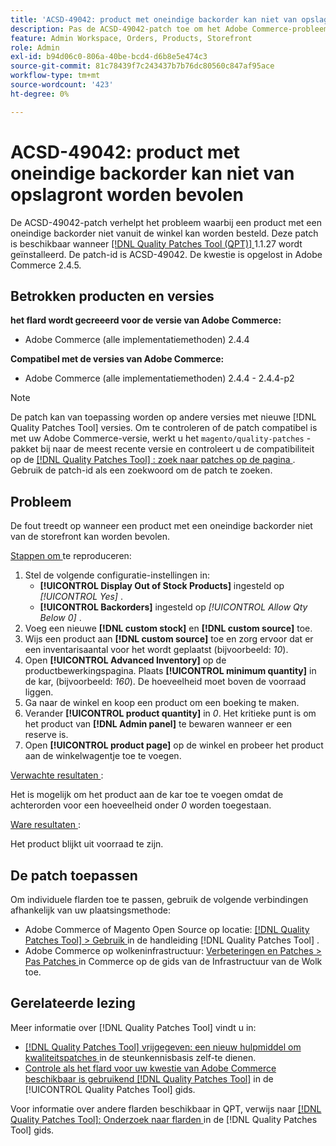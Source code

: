 ```yaml
---
title: 'ACSD-49042: product met oneindige backorder kan niet van opslagront worden bevolen'
description: Pas de ACSD-49042-patch toe om het Adobe Commerce-probleem op te lossen, waarbij een product met een oneindige backorder niet van de winkel kan worden besteld.
feature: Admin Workspace, Orders, Products, Storefront
role: Admin
exl-id: b94d06c0-806a-40be-bcd4-d6b8e5e474c3
source-git-commit: 81c78439f7c243437b7b76dc80560c847af95ace
workflow-type: tm+mt
source-wordcount: '423'
ht-degree: 0%

---
```


# ACSD-49042: product met oneindige backorder kan niet van opslagront worden bevolen

De ACSD-49042-patch verhelpt het probleem waarbij een product met een oneindige backorder niet vanuit de winkel kan worden besteld. Deze patch is beschikbaar wanneer [[!DNL Quality Patches Tool (QPT)] ](https://experienceleague.adobe.com/nl/docs/commerce-knowledge-base/kb/announcements/commerce-announcements/magento-quality-patches-released-new-tool-to-self-serve-quality-patches) 1.1.27 wordt geïnstalleerd. De patch-id is ACSD-49042. De kwestie is opgelost in Adobe Commerce 2.4.5.

## Betrokken producten en versies

**het flard wordt gecreeerd voor de versie van Adobe Commerce:**

* Adobe Commerce (alle implementatiemethoden) 2.4.4

**Compatibel met de versies van Adobe Commerce:**

* Adobe Commerce (alle implementatiemethoden) 2.4.4 - 2.4.4-p2

>[!NOTE]
>
>De patch kan van toepassing worden op andere versies met nieuwe [!DNL Quality Patches Tool] versies. Om te controleren of de patch compatibel is met uw Adobe Commerce-versie, werkt u het `magento/quality-patches` -pakket bij naar de meest recente versie en controleert u de compatibiliteit op de [[!DNL Quality Patches Tool] : zoek naar patches op de pagina ](https://experienceleague.adobe.com/tools/commerce-quality-patches/index.html?lang=nl-NL) . Gebruik de patch-id als een zoekwoord om de patch te zoeken.

## Probleem

De fout treedt op wanneer een product met een oneindige backorder niet van de storefront kan worden bevolen.

<u> Stappen om </u> te reproduceren:

1. Stel de volgende configuratie-instellingen in:
   * **[!UICONTROL Display Out of Stock Products]** ingesteld op *[!UICONTROL Yes]* .
   * **[!UICONTROL Backorders]** ingesteld op *[!UICONTROL Allow Qty Below 0]* .
1. Voeg een nieuwe **[!DNL custom stock]** en **[!DNL custom source]** toe.
1. Wijs een product aan **[!DNL custom source]** toe en zorg ervoor dat er een inventarisaantal voor het wordt geplaatst (bijvoorbeeld: *10*).
1. Open **[!UICONTROL Advanced Inventory]** op de productbewerkingspagina. Plaats **[!UICONTROL minimum quantity]** in de kar, (bijvoorbeeld: *160*). De hoeveelheid moet boven de voorraad liggen.
1. Ga naar de winkel en koop een product om een boeking te maken.
1. Verander **[!UICONTROL product quantity]** in *0*. Het kritieke punt is om het product van **[!DNL Admin panel]** te bewaren wanneer er een reserve is.
1. Open **[!UICONTROL product page]** op de winkel en probeer het product aan de winkelwagentje toe te voegen.

<u> Verwachte resultaten </u>:

Het is mogelijk om het product aan de kar toe te voegen omdat de achterorden voor een hoeveelheid onder *0* worden toegestaan.

<u> Ware resultaten </u>:

Het product blijkt uit voorraad te zijn.

## De patch toepassen

Om individuele flarden toe te passen, gebruik de volgende verbindingen afhankelijk van uw plaatsingsmethode:

* Adobe Commerce of Magento Open Source op locatie: [[!DNL Quality Patches Tool]  > Gebruik ](/help/tools/quality-patches-tool/usage.md) in de handleiding [!DNL Quality Patches Tool] .
* Adobe Commerce op wolkeninfrastructuur: [ Verbeteringen en Patches > Pas Patches ](https://experienceleague.adobe.com/docs/commerce-cloud-service/user-guide/develop/upgrade/apply-patches.html?lang=nl-NL) in Commerce op de gids van de Infrastructuur van de Wolk toe.

## Gerelateerde lezing

Meer informatie over [!DNL Quality Patches Tool] vindt u in:

* [[!DNL Quality Patches Tool]  vrijgegeven: een nieuw hulpmiddel om kwaliteitspatches ](https://experienceleague.adobe.com/nl/docs/commerce-knowledge-base/kb/announcements/commerce-announcements/magento-quality-patches-released-new-tool-to-self-serve-quality-patches) in de steunkennisbasis zelf-te dienen.
* [ Controle als het flard voor uw kwestie van Adobe Commerce beschikbaar is gebruikend  [!DNL Quality Patches Tool]](/help/tools/quality-patches-tool/patches-available-in-qpt/check-patch-for-magento-issue-with-magento-quality-patches.md) in de [!UICONTROL Quality Patches Tool] gids.


Voor informatie over andere flarden beschikbaar in QPT, verwijs naar [[!DNL Quality Patches Tool]: Onderzoek naar flarden ](https://experienceleague.adobe.com/tools/commerce-quality-patches/index.html?lang=nl-NL) in de [!DNL Quality Patches Tool] gids.
